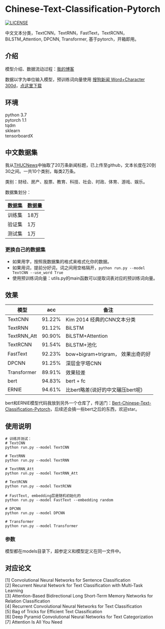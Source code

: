 # Chinese-Text-Classification-Pytorch
[![LICENSE](https://img.shields.io/badge/license-Anti%20996-blue.svg)](https://github.com/996icu/996.ICU/blob/master/LICENSE)

中文文本分类，TextCNN，TextRNN，FastText，TextRCNN，BiLSTM_Attention, DPCNN, Transformer, 基于pytorch，开箱即用。

## 介绍
模型介绍、数据流动过程：[我的博客](https://zhuanlan.zhihu.com/p/73176084)  

数据以字为单位输入模型，预训练词向量使用 [搜狗新闻 Word+Character 300d](https://github.com/Embedding/Chinese-Word-Vectors)，[点这里下载](https://pan.baidu.com/s/14k-9jsspp43ZhMxqPmsWMQ)  

## 环境
python 3.7  
pytorch 1.1  
tqdm  
sklearn  
tensorboardX

## 中文数据集
我从[THUCNews](http://thuctc.thunlp.org/)中抽取了20万条新闻标题，已上传至github，文本长度在20到30之间。一共10个类别，每类2万条。

类别：财经、房产、股票、教育、科技、社会、时政、体育、游戏、娱乐。

数据集划分：

数据集|数据量
--|--
训练集|18万
验证集|1万
测试集|1万


### 更换自己的数据集
 - 如果用字，按照我数据集的格式来格式化你的数据。  
 - 如果用词，提前分好词，词之间用空格隔开，`python run.py --model TextCNN --use_word True`  
 - 使用预训练词向量：utils.py的main函数可以提取词表对应的预训练词向量。  


## 效果

模型|acc|备注
--|--|--
TextCNN|91.22%|Kim 2014 经典的CNN文本分类
TextRNN|91.12%|BiLSTM 
TextRNN_Att|90.90%|BiLSTM+Attention
TextRCNN|91.54%|BiLSTM+池化
FastText|92.23%|bow+bigram+trigram， 效果出奇的好
DPCNN|91.25%|深层金字塔CNN
Transformer|89.91%|效果较差
bert|94.83%|bert + fc  
ERNIE|94.61%|比bert略差(说好的中文碾压bert呢)  

bert和ERNIE模型代码我放到另外一个仓库了，传送门：[Bert-Chinese-Text-Classification-Pytorch](https://github.com/649453932/Bert-Chinese-Text-Classification-Pytorch)，后续还会搞一些bert之后的东西，欢迎star。  

## 使用说明
```
# 训练并测试：
# TextCNN
python run.py --model TextCNN

# TextRNN
python run.py --model TextRNN

# TextRNN_Att
python run.py --model TextRNN_Att

# TextRCNN
python run.py --model TextRCNN

# FastText, embedding层是随机初始化的
python run.py --model FastText --embedding random 

# DPCNN
python run.py --model DPCNN

# Transformer
python run.py --model Transformer
```

### 参数
模型都在models目录下，超参定义和模型定义在同一文件中。  


## 对应论文
[1] Convolutional Neural Networks for Sentence Classification  
[2] Recurrent Neural Network for Text Classification with Multi-Task Learning  
[3] Attention-Based Bidirectional Long Short-Term Memory Networks for Relation Classification  
[4] Recurrent Convolutional Neural Networks for Text Classification  
[5] Bag of Tricks for Efficient Text Classification  
[6] Deep Pyramid Convolutional Neural Networks for Text Categorization  
[7] Attention Is All You Need  
